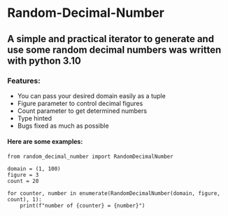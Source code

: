 # Random-Decimal-Number
## A simple and practical iterator to generate and use some random decimal numbers was written with python 3.10

### Features:

- You can pass your desired domain easily as a tuple
- Figure parameter to control decimal figures
- Count parameter to get determined numbers
- Type hinted
- Bugs fixed as much as possible 

#### Here are some examples:
```
from random_decimal_number import RandomDecimalNumber

domain = (1, 100)
figure = 3
count = 20

for counter, number in enumerate(RandomDecimalNumber(domain, figure, count), 1):
    print(f"number of {counter} = {number}")
```
